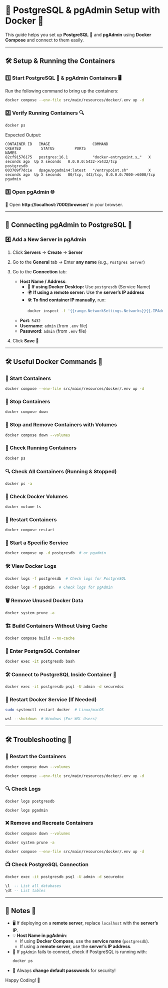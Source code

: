 #  🐘  PostgreSQL & pgAdmin Setup with Docker 🐳

This guide helps you set up **PostgreSQL** 🐘 and **pgAdmin** using **Docker Compose** and connect to them easily.

---

## 🛠️ Setup & Running the Containers

### 1️⃣ Start PostgreSQL 🐘 & pgAdmin Containers 🖥️
Run the following command to bring up the containers:
```sh
docker compose --env-file src/main/resources/docker/.env up -d
```

### 2️⃣ Verify Running Containers 🔍
```sh
docker ps
```
Expected Output:
```
CONTAINER ID   IMAGE                   COMMAND                  CREATED         STATUS         PORTS                                     NAMES
82cf91576175   postgres:16.1           "docker-entrypoint.s…"   X seconds ago  Up X seconds   0.0.0.0:5432->5432/tcp                    postgresdb
003709f7dc1e   dpage/pgadmin4:latest   "/entrypoint.sh"         X seconds ago  Up X seconds   80/tcp, 443/tcp, 0.0.0.0:7000->6000/tcp   pgadmin
```

### 3️⃣ Open pgAdmin 🌐
📌 Open **http://localhost:7000/browser/** in your browser.

---

## 🔗 Connecting pgAdmin to PostgreSQL 🐘

### **4️⃣ Add a New Server in pgAdmin**
1. Click **Servers** → **Create** → **Server**
2. Go to the **General** tab → Enter **any name** (e.g., `Postgres Server`)
3. Go to the **Connection** tab:
   - **Host Name / Address**:
     - 💪 **If using Docker Desktop:** Use `postgresdb` (Service Name)
     - 🌍 **If using a remote server:** Use the **server’s IP address**
     - 🛠️ **To find container IP manually**, run:
       ```sh
       docker inspect -f '{{range.NetworkSettings.Networks}}{{.IPAddress}}{{end}}' postgresdb
       ```
   - **Port**: `5432`
   - **Username**: `admin` (from `.env` file)
   - **Password**: `admin` (from `.env` file)

4. Click **Save** 🎉

---

## 🛠️ Useful Docker Commands 🐳

### 🚀 Start Containers
```sh
docker compose --env-file src/main/resources/docker/.env up -d
```

### 🛑 Stop Containers
```sh
docker compose down
```

### 🧹 Stop and Remove Containers with Volumes
```sh
docker compose down --volumes
```

### 📜 Check Running Containers
```sh
docker ps
```

### 🔍 Check All Containers (Running & Stopped)
```sh
docker ps -a
```

### 📂 Check Docker Volumes
```sh
docker volume ls
```

### 🔄 Restart Containers
```sh
docker compose restart
```

### 🚀 Start a Specific Service
```sh
docker compose up -d postgresdb  # or pgadmin
```

### 🛠️ View Docker Logs
```sh
docker logs -f postgresdb  # Check logs for PostgreSQL
```
```sh
docker logs -f pgadmin  # Check logs for pgAdmin
```

### 🗑️ Remove Unused Docker Data
```sh
docker system prune -a
```

### 🏗️ Build Containers Without Using Cache
```sh
docker compose build --no-cache
```

### 🔧 Enter PostgreSQL Container
```sh
docker exec -it postgresdb bash
```

### 🛠️ Connect to PostgreSQL Inside Container 🐘
```sh
docker exec -it postgresdb psql -U admin -d securedoc
```

### 🔄 Restart Docker Service (If Needed)
```sh
sudo systemctl restart docker  # Linux/macOS
```
```sh
wsl --shutdown  # Windows (For WSL Users)
```

---

## 🛠️ Troubleshooting 🛑

### 🔄 Restart the Containers
```sh
docker compose down --volumes
```
```sh
docker compose --env-file src/main/resources/docker/.env up -d
```

### 🔍 Check Logs
```sh
docker logs postgresdb
```
```sh
docker logs pgadmin
```

### ❌ Remove and Recreate Containers
```sh
docker compose down --volumes
```
```sh
docker system prune -a
```
```sh
docker compose --env-file src/main/resources/docker/.env up -d
```

### 📺 Check PostgreSQL Connection
```sh
docker exec -it postgresdb psql -U admin -d securedoc
```
```sql
\l  -- List all databases
\dt -- List tables
```

---

## 🎯 Notes 🔐
- 🖥️ If deploying on a **remote server**, replace `localhost` with the **server’s IP**.
- 💡 **Host Name in pgAdmin**:
  - If using **Docker Compose**, use the **service name** (`postgresdb`).
  - If using a **remote server**, use the **server’s IP address**.
- 🔄 If `pgAdmin` fails to connect, check if PostgreSQL is running with:
  ```sh
  docker ps
  ```
- 🔐 Always **change default passwords** for security!

Happy Coding! 🚀

